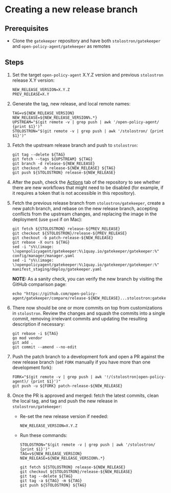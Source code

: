 # Creating a new release branch

## Prerequisites

- Clone the `gatekeeper` repository and have both `stolostron/gatekeeper` and
  `open-policy-agent/gatekeeper` as remotes

## Steps

1. Set the target `open-policy-agent` X.Y.Z version and previous `stolostron` release X.Y version:
   ```shell
   NEW_RELEASE_VERSION=X.Y.Z
   PREV_RELEASE=X.Y
   ```
2. Generate the tag, new release, and local remote names:
   ```shell
   TAG=v${NEW_RELEASE_VERSION}
   NEW_RELEASE=${NEW_RELEASE_VERSION%.*}
   UPSTREAM="$(git remote -v | grep push | awk '/open-policy-agent/ {print $1}')"
   STOLOSTRON="$(git remote -v | grep push | awk '/stolostron/ {print $1}')"
   ```
3. Fetch the upstream release branch and push to `stolostron`:
   ```shell
   git tag --delete ${TAG}
   git fetch --tags ${UPSTREAM} ${TAG}
   git branch -d release-${NEW_RELEASE}
   git checkout -b release-${NEW_RELEASE} ${TAG}
   git push ${STOLOSTRON} release-${NEW_RELEASE}
   ```
4. After the push, check the [Actions](https://github.com/stolostron/gatekeeper/actions) tab of the
   repository to see whether there are new workflows that might need to be disabled (for example, if
   it requires a token that is not accessible in this repository).
5. Fetch the previous release branch from `stolostron/gatekeeper`, create a new patch branch, and
   rebase on the new release branch, accepting conflicts from the upstream changes, and replacing
   the image in the deployment (use `gsed` if on Mac):
   ```shell
   git fetch ${STOLOSTRON} release-${PREV_RELEASE}
   git checkout ${STOLOSTRON}/release-${PREV_RELEASE}
   git checkout -b patch-release-${NEW_RELEASE}
   git rebase -X ours ${TAG}
   sed -i "s%\(image: \)openpolicyagent/gatekeeper:%\1quay.io/gatekeeper/gatekeeper:%" config/manager/manager.yaml
   sed -i "s%\(image: \)openpolicyagent/gatekeeper:%\1quay.io/gatekeeper/gatekeeper:%" manifest_staging/deploy/gatekeeper.yaml 
   ```
   **NOTE:** As a sanity check, you can verify the new branch by visiting the GitHub comparison
   page:
   ```shell
   echo "https://github.com/open-policy-agent/gatekeeper/compare/release-${NEW_RELEASE}...stolostron:gatekeeper:release-${NEW_RELEASE}"
   ```
6. There now should be one or more commits on top from customizations in `stolostron`. Review the
   changes and squash the commits into a single commit, removing irrelevant commits and updating the
   resulting description if necessary:
   ```shell
   git rebase -i ${TAG}
   go mod vendor
   git add .
   git commit --amend --no-edit
   ```
7. Push the patch branch to a development fork and open a PR against the new release branch (set
   `FORK` manually if you have more than one development fork):
   ```shell
   FORK="$(git remote -v | grep push | awk '!/(stolostron|open-policy-agent)/ {print $1}')"
   git push -u ${FORK} patch-release-${NEW_RELEASE}
   ```
8. Once the PR is approved and merged: fetch the latest commits, clean the local tag, and tag and
   push the new release in `stolostron/gatekeeper`:

   - Re-set the new release version if needed:
     ```shell
     NEW_RELEASE_VERSION=X.Y.Z
     ```
   - Run these commands:

     ```shell
     STOLOSTRON="$(git remote -v | grep push | awk '/stolostron/ {print $1}')"
     TAG=v${NEW_RELEASE_VERSION}
     NEW_RELEASE=${NEW_RELEASE_VERSION%.*}

     git fetch ${STOLOSTRON} release-${NEW_RELEASE}
     git checkout ${STOLOSTRON}/release-${NEW_RELEASE}
     git tag --delete ${TAG}
     git tag -a ${TAG} -m ${TAG}
     git push ${STOLOSTRON} ${TAG}
     ```
